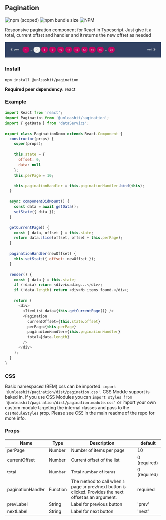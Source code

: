 ## Pagination

![npm (scoped)](https://img.shields.io/npm/v/@unleashit/pagination.svg)
![npm bundle size](https://img.shields.io/bundlephobia/minzip/@unleashit/pagination.svg)
![NPM](https://img.shields.io/npm/l/@unleashit/pagination.svg)


Responsive pagination component for React in Typescript. Just give it a total, current offset and handler and it returns the new offset as needed

![pagination component](https://github.com/unleashit/npm-library/raw/master/packages/pagination/pagination.png)

### Install
```
npm install @unleashit/pagination
```

**Required peer dependency:** react

### Example

```javascript
import React from 'react';
import Pagination from '@unleashit/pagination';
import { getData } from 'dataService';

export class PaginationDemo extends React.Component {
  constructor(props) {
    super(props);

    this.state = {
      offset: 0,
      data: null
    };
    this.perPage = 10;

    this.paginationHandler = this.paginationHandler.bind(this);
  }

  async componentDidMount() {
    const data = await getData();
    setState({ data });
  }

  getCurrentPage() {
    const { data, offset } = this.state;
    return data.slice(offset, offset + this.perPage);
  }

  paginationHandler(newOffset) {
    this.setState({ offset: newOffset });
  }

  render() {
    const { data } = this.state;
    if (!data) return <div>Loading...</div>;
    if (!data.length) return <div>No items found.</div>;

    return (
      <div>
        <ItemList data={this.getCurrentPage()} />
        <Pagination
          currentOffset={this.state.offset}
          perPage={this.perPage}
          paginationHandler={this.paginationHandler}
          total={data.length}
        />
      </div>
    );
  }
}
```
### CSS

Basic namespaced (BEM) css can be imported: `import '@unleashit/pagination/dist/pagination.css'`. CSS Module support is baked in. If you use CSS Modules you can `import styles from '@unleashit/pagination/dist/pagination.module.css'` or import your own custom module targeting the internal classes and pass to the `cssModuleStyles` prop. Please see CSS in the main readme of the repo for more info.


### Props

| Name      | Type |  Description | default |
| ----------- | ----------- | ---------| ------- |
| perPage      | Number       | Number of items per page | 10 |
| currentOffset   | Number        | Current offset of the list | 0 (required) |
| total | Number | Total number of items | 0 (required) |
| paginationHandler | Function | The method to call when a page or prev/next button is clicked. Provides the next offset as an argument. | required
| prevLabel | String | Label for previous button | 'prev' |
| nextLabel | String | Label for next button | 'next' |

